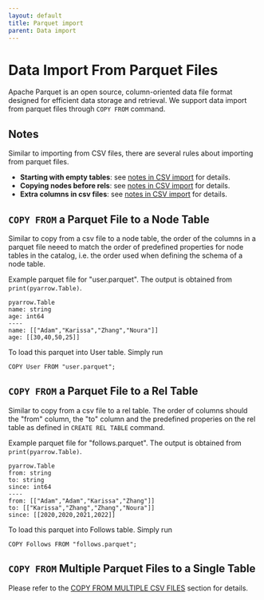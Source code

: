 ```yaml
---
layout: default
title: Parquet import
parent: Data import
---
```


# Data Import From Parquet Files
Apache Parquet is an open source, column-oriented data file format designed for efficient data storage and retrieval. We support data import from parquet files through `COPY FROM` command.

## Notes
Similar to importing from CSV files, there are several rules about importing from parquet files.
- **Starting with empty tables**: see [notes in CSV import](csv-import.md#several-notes) for details.
- **Copying nodes before rels**: see [notes in CSV import](csv-import.md#several-notes) for details.
- **Extra columns in csv files**: see [notes in CSV import](csv-import.md#several-notes) for details.

## `COPY FROM` a Parquet File to a Node Table
Similar to copy from a csv file to a node table, the order of the columns in a parquet file neeed to match the order of predefined properties for node tables in the catalog, i.e. the order used when defining the schema of a node table.

Example parquet file for "user.parquet". The output is obtained from `print(pyarrow.Table)`.
```
pyarrow.Table
name: string
age: int64
----
name: [["Adam","Karissa","Zhang","Noura"]]
age: [[30,40,50,25]]
```
To load this parquet into User table. Simply run
```
COPY User FROM "user.parquet";
```

## `COPY FROM` a Parquet File to a Rel Table
Similar to copy from a csv file to a rel table. The order of columns should the "from" column, the "to" column and the predefined properies on the rel table as defined in `CREATE REL TABLE` command.

Example parquet file for "follows.parquet". The output is obtained from `print(pyarrow.Table)`.
```
pyarrow.Table
from: string
to: string
since: int64
----
from: [["Adam","Adam","Karissa","Zhang"]]
to: [["Karissa","Zhang","Zhang","Noura"]]
since: [[2020,2020,2021,2022]]
```
To load this parquet into Follows table. Simply run
```
COPY Follows FROM "follows.parquet";
```

## `COPY FROM` Multiple Parquet Files to a Single Table
Please refer to the [COPY FROM MULTIPLE CSV FILES](csv-import.md#copy-from-multiple-csv-files-to-a-single-table) section for details.
